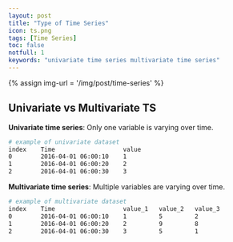```yaml
---
layout: post
title: "Type of Time Series"
icon: ts.png
tags: [Time Series]
toc: false
notfull: 1
keywords: "univariate time series multivariate time series"
---
```


{% assign img-url = '/img/post/time-series' %}

## Univariate vs Multivariate TS

**Univariate time series**: Only one variable is varying over time.

``` bash
# example of univariate dataset
index    Time                   value
0        2016-04-01 06:00:10    1
1        2016-04-01 06:00:20    2
2        2016-04-01 06:00:30    3
```

**Multivariate time series**: Multiple variables are varying over time.

``` bash
# example of multivariate dataset
index    Time                   value_1   value_2   value_3
0        2016-04-01 06:00:10    1         5         2
1        2016-04-01 06:00:20    2         9         8
2        2016-04-01 06:00:30    3         5         1
```